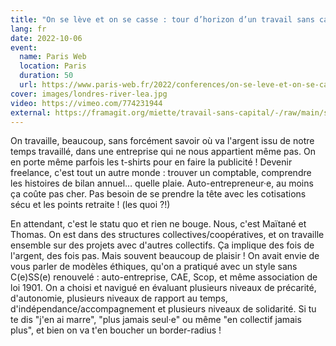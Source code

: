 ```yaml
---
title: "On se lève et on se casse : tour d’horizon d’un travail sans capital"
lang: fr
date: 2022-10-06
event:
  name: Paris Web
  location: Paris
  duration: 50
  url: https://www.paris-web.fr/2022/conferences/on-se-leve-et-on-se-cassetour-dhorizon-dun-travail-sans-capital.php
cover: images/londres-river-lea.jpg
video: https://vimeo.com/774231944
external: https://framagit.org/miette/travail-sans-capital/-/raw/main/slides/index.pdf?inline=true
---
```

On travaille, beaucoup, sans forcément savoir où va l'argent issu de notre temps travaillé, dans une entreprise qui ne nous appartient même pas. On en porte même parfois les t-shirts pour en faire la publicité ! Devenir freelance, c'est tout un autre monde : trouver un comptable, comprendre les histoires de bilan annuel… quelle plaie. Auto-entrepreneur·e, au moins ça coûte pas cher. Pas besoin de se prendre la tête avec les cotisations sécu et les points retraite ! (les quoi ?!)

En attendant, c'est le statu quo et rien ne bouge. Nous, c'est Maïtané et Thomas. On est dans des structures collectives/coopératives, et on travaille ensemble sur des projets avec d'autres collectifs. Ça implique des fois de l'argent, des fois pas. Mais souvent beaucoup de plaisir ! On avait envie de vous parler de modèles éthiques, qu'on a pratiqué avec un style sans C(e)SS(e) renouvelé : auto-entreprise, CAE, Scop, et même association de loi 1901. On a choisi et navigué en évaluant plusieurs niveaux de précarité, d'autonomie, plusieurs niveaux de rapport au temps, d'indépendance/accompagnement et plusieurs niveaux de solidarité. Si tu te dis "j'en ai marre", "plus jamais seul·e" ou même "en collectif jamais plus", et bien on va t'en boucher un border-radius !
